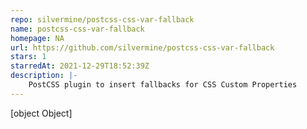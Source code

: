 ```yaml
---
repo: silvermine/postcss-css-var-fallback
name: postcss-css-var-fallback
homepage: NA
url: https://github.com/silvermine/postcss-css-var-fallback
stars: 1
starredAt: 2021-12-29T18:52:39Z
description: |-
    PostCSS plugin to insert fallbacks for CSS Custom Properties
---
```


[object Object]
